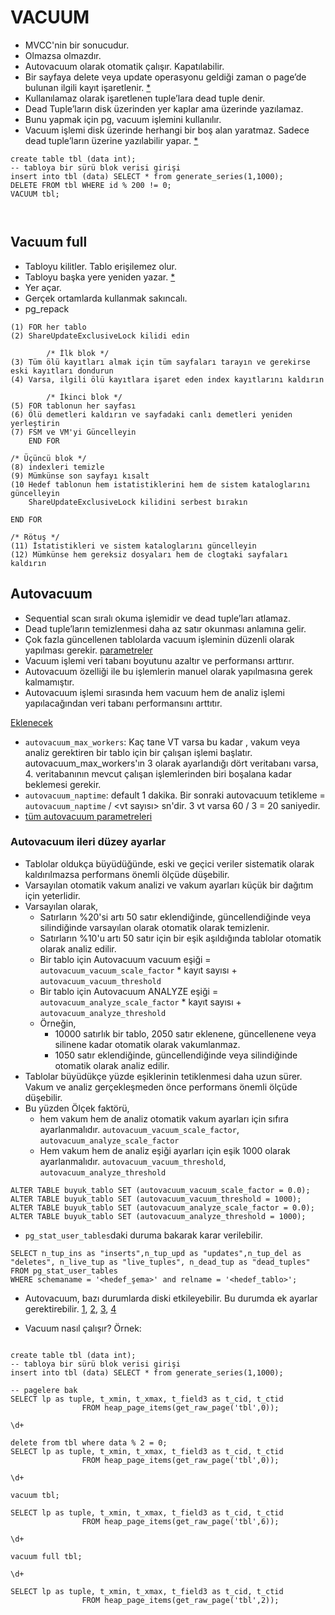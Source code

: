 # VACUUM 

* MVCC'nin bir sonucudur. 
* Olmazsa olmazdır.
* Autovacuum olarak otomatik çalışır. Kapatılabilir. 
* Bir sayfaya delete veya update operasyonu geldiği zaman o page’de bulunan ilgili kayıt işaretlenir. [*](sorgu-isleme.md)
* Kullanılamaz olarak işaretlenen tuple’lara dead tuple denir. 
* Dead Tuple’ların disk üzerinden yer kaplar ama üzerinde yazılamaz.
* Bunu yapmak için pg, vacuum işlemini kullanılır. 
* Vacuum işlemi disk üzerinde herhangi bir boş alan yaratmaz. Sadece dead tuple’ların üzerine yazılabilir yapar. [*](https://www.interdb.jp/pg/img/fig-6-08.png)

```
create table tbl (data int);
-- tabloya bir sürü blok verisi girişi 
insert into tbl (data) SELECT * from generate_series(1,1000);
DELETE FROM tbl WHERE id % 200 != 0;
VACUUM tbl;



```

## Vacuum full

* Tabloyu kilitler. Tablo erişilemez olur.
* Tabloyu başka yere yeniden yazar. [*](https://www.interdb.jp/pg/img/fig-6-09.png)
* Yer açar.
* Gerçek ortamlarda kullanmak sakıncalı. 
* pg_repack



```
(1) FOR her tablo 
(2) ShareUpdateExclusiveLock kilidi edin

        /* İlk blok */
(3) Tüm ölü kayıtları almak için tüm sayfaları tarayın ve gerekirse eski kayıtları dondurun
(4) Varsa, ilgili ölü kayıtlara işaret eden index kayıtlarını kaldırın

        /* İkinci blok */
(5) FOR tablonun her sayfası
(6) Ölü demetleri kaldırın ve sayfadaki canlı demetleri yeniden yerleştirin
(7) FSM ve VM'yi Güncelleyin
    END FOR

/* Üçüncü blok */
(8) indexleri temizle
(9) Mümkünse son sayfayı kısalt
(10 Hedef tablonun hem istatistiklerini hem de sistem kataloglarını güncelleyin
    ShareUpdateExclusiveLock kilidini serbest bırakın

END FOR

/* Rötuş */
(11) İstatistikleri ve sistem kataloglarını güncelleyin
(12) Mümkünse hem gereksiz dosyaları hem de clogtaki sayfaları kaldırın

```


## Autovacuum

* Sequential scan sıralı okuma işlemidir ve dead tuple’ları atlamaz. 
* Dead tuple’ların temizlenmesi daha az satır okunması anlamına gelir.
* Çok fazla güncellenen tablolarda vacuum işleminin düzenli olarak yapılması gerekir. [parametreler](https://tubitak-bilgem-yte.github.io/pg-yonetici/mydoc_automatic_vacuuming.html)
* Vacuum işlemi veri tabanı boyutunu azaltır ve performansı arttırır.
* Autovacuum özelliği ile bu işlemlerin manuel olarak yapılmasına gerek kalmamıştır. 
* Autovacuum işlemi sırasında hem vacuum hem de analiz işlemi yapılacağından veri tabanı performansını arttıtır.


[Eklenecek](https://www.percona.com/blog/2018/08/10/tuning-autovacuum-in-postgresql-and-autovacuum-internals/)

* `autovacuum_max_workers`: Kaç tane VT varsa bu kadar , vakum veya analiz gerektiren bir tablo için bir çalışan işlemi başlatır. autovacuum_max_workers'ın 3 olarak ayarlandığı dört veritabanı varsa, 4. veritabanının mevcut çalışan işlemlerinden biri boşalana kadar beklemesi gerekir.
* `autovacuum_naptime`: default 1 dakika. Bir sonraki autovacuum tetikleme = `autovacuum_naptime` / <vt sayısı>  sn'dir. 3 vt varsa 60 / 3 = 20 saniyedir.  
* [tüm autovacuum parametreleri](https://tubitak-bilgem-yte.github.io/pg-yonetici/mydoc_automatic_vacuuming.html)

### Autovacuum ileri düzey ayarlar

* Tablolar oldukça büyüdüğünde, eski ve geçici veriler sistematik olarak kaldırılmazsa performans önemli ölçüde düşebilir.
* Varsayılan otomatik vakum analizi ve vakum ayarları küçük bir dağıtım için yeterlidir.
* Varsayılan olarak, 
  * Satırların %20'si artı 50 satır eklendiğinde, güncellendiğinde veya silindiğinde varsayılan olarak otomatik olarak temizlenir. 
  * Satırların %10'u artı 50 satır için bir eşik aşıldığında tablolar otomatik olarak analiz edilir. 
  * Bir tablo için Autovacuum vacuum eşiği = `autovacuum_vacuum_scale_factor` * kayıt sayısı + `autovacuum_vacuum_threshold`
  * Bir tablo için Autovacuum ANALYZE eşiği = `autovacuum_analyze_scale_factor` * kayıt sayısı + `autovacuum_analyze_threshold`
  * Örneğin, 
    * 10000 satırlık bir tablo, 2050 satır eklenene, güncellenene veya silinene kadar otomatik olarak vakumlanmaz. 
    * 1050 satır eklendiğinde, güncellendiğinde veya silindiğinde otomatik olarak analiz edilir.
* Tablolar büyüdükçe yüzde eşiklerinin tetiklenmesi daha uzun sürer. Vakum ve analiz gerçekleşmeden önce performans önemli ölçüde düşebilir.
* Bu yüzden Ölçek faktörü, 
  * hem vakum hem de analiz otomatik vakum ayarları için sıfıra ayarlanmalıdır. `autovacuum_vacuum_scale_factor`, `autovacuum_analyze_scale_factor`
  * Hem vakum hem de analiz eşiği ayarları için eşik 1000 olarak ayarlanmalıdır. `autovacuum_vacuum_threshold`, `autovacuum_analyze_threshold`

```
ALTER TABLE buyuk_tablo SET (autovacuum_vacuum_scale_factor = 0.0);
ALTER TABLE buyuk_tablo SET (autovacuum_vacuum_threshold = 1000);
ALTER TABLE buyuk_tablo SET (autovacuum_analyze_scale_factor = 0.0);
ALTER TABLE buyuk_tablo SET (autovacuum_analyze_threshold = 1000);

```
* `pg_stat_user_tables`daki duruma bakarak karar verilebilir.

```
SELECT n_tup_ins as "inserts",n_tup_upd as "updates",n_tup_del as "deletes", n_live_tup as "live_tuples", n_dead_tup as "dead_tuples"
FROM pg_stat_user_tables
WHERE schemaname = '<hedef_şema>' and relname = '<hedef_tablo>'; 
```

* Autovacuum, bazı durumlarda diski etkileyebilir. Bu durumda ek ayarlar gerektirebilir. [1](https://www.percona.com/blog/2018/08/10/tuning-autovacuum-in-postgresql-and-autovacuum-internals/), [2](https://pganalyze.com/blog/visualizing-and-tuning-postgres-autovacuum), [3](https://www.2ndquadrant.com/en/blog/autovacuum-tuning-basics/), [4](https://www.2ndquadrant.com/en/blog/when-autovacuum-does-not-vacuum/)


* Vacuum nasıl çalışır? Örnek:
  
```

create table tbl (data int);
-- tabloya bir sürü blok verisi girişi 
insert into tbl (data) SELECT * from generate_series(1,1000);

-- pagelere bak
SELECT lp as tuple, t_xmin, t_xmax, t_field3 as t_cid, t_ctid 
                FROM heap_page_items(get_raw_page('tbl',0));

\d+

delete from tbl where data % 2 = 0;
SELECT lp as tuple, t_xmin, t_xmax, t_field3 as t_cid, t_ctid 
                FROM heap_page_items(get_raw_page('tbl',0));

\d+

vacuum tbl;

SELECT lp as tuple, t_xmin, t_xmax, t_field3 as t_cid, t_ctid 
                FROM heap_page_items(get_raw_page('tbl',6));

\d+

vacuum full tbl;

\d+

SELECT lp as tuple, t_xmin, t_xmax, t_field3 as t_cid, t_ctid 
                FROM heap_page_items(get_raw_page('tbl',2));

```